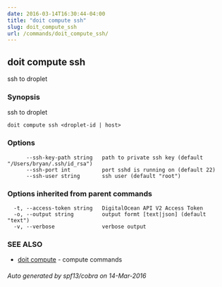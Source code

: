 ```yaml
---
date: 2016-03-14T16:30:44-04:00
title: "doit compute ssh"
slug: doit_compute_ssh
url: /commands/doit_compute_ssh/
---
```

## doit compute ssh

ssh to droplet

### Synopsis


ssh to droplet

```
doit compute ssh <droplet-id | host>
```

### Options

```
      --ssh-key-path string   path to private ssh key (default "/Users/bryan/.ssh/id_rsa")
      --ssh-port int          port sshd is running on (default 22)
      --ssh-user string       ssh user (default "root")
```

### Options inherited from parent commands

```
  -t, --access-token string   DigitalOcean API V2 Access Token
  -o, --output string         output formt [text|json] (default "text")
  -v, --verbose               verbose output
```

### SEE ALSO
* [doit compute](/commands/doit_compute/)	 - compute commands

###### Auto generated by spf13/cobra on 14-Mar-2016
